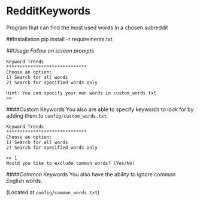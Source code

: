 # RedditKeywords
Program that can find the most used words in a chosen subreddit

##Installation
    pip install -r requirements.txt
    
##Usage
 *Follow on screen prompts*
 
    Keyword Trends
    ******************************
    Choose an option:
    1) Search for all words
    2) Search for specified words only
    
    Hint: You can specify your own words in custom_words.txt
    >> 

####Custom Keywords
You also are able to specify keywords to look for by adding them to ```config/custom_words.txt```

    Keyword Trends
    ******************************
    Choose an option:
    1) Search for all words
    2) Search for specified words only
    
    >> 1
    Would you like to exclude common words? (Yes/No) 

####Common Keywords
You also have the ability to ignore common English words. 

(Located at ```config/common_words.txt```)